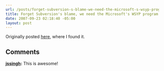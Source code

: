 ```yaml
---
url: /posts/forget-subversion-s-blame-we-need-the-microsoft-s-wsyp-program-joke
title: Forget Subversion's blame, we need the Microsoft's WSYP program (joke)
date: 2007-09-23 02:18:40 -05:00
layout: post
---
```


Originally posted [here](http://bugthis.blogspot.com/2007/09/microsoft-cares-so-much-about-your-pain.html), where I found it.

## Comments

**[jssingh](#103 "2007-09-24 16:32:44"):** This is awesome!
